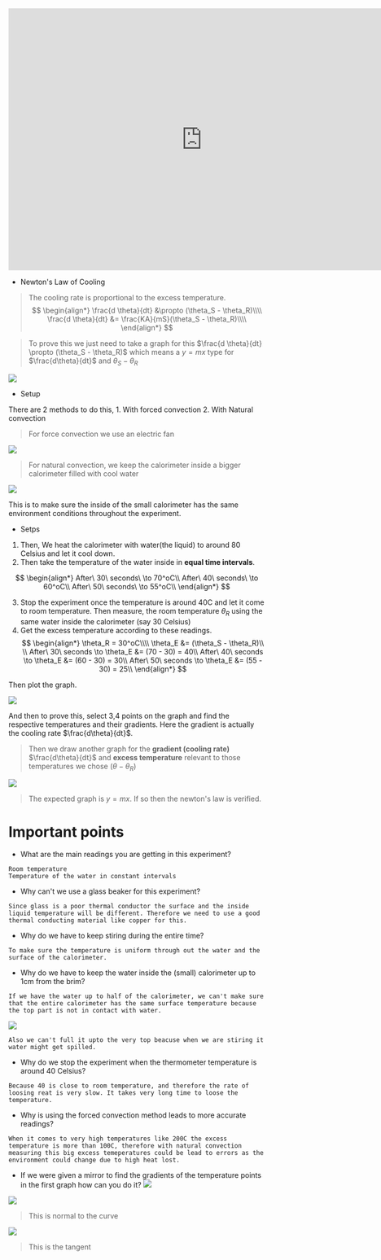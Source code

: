 <iframe width="760" height="515" src="https://www.youtube.com/embed/CYRlJ34NJ9I?si=nunnaolpODELylds" title="YouTube video player" frameborder="0" allow="accelerometer; autoplay; clipboard-write; encrypted-media; gyroscope; picture-in-picture; web-share" referrerpolicy="strict-origin-when-cross-origin" allowfullscreen></iframe>

 - Newton's Law of Cooling 

> The cooling rate is proportional to the excess temperature.
$$
\begin{align*}
\frac{d \theta}{dt} &\propto (\theta_S - \theta_R)\\\\
\frac{d \theta}{dt} &= \frac{KA}{mS}(\theta_S - \theta_R)\\\\
\end{align*}
$$

> To prove this we just need to take a graph for this $\frac{d \theta}{dt} \propto (\theta_S - \theta_R)$ which means a $y=mx$ type for $\frac{d\theta}{dt}$ and $\theta_S - \theta_R$

 ![](../../assets/Images/Pasted%20image%2020241001202607.png) 

- Setup

There are 2 methods to do this,
	1. With forced convection
	2. With Natural convection

> For force convection we use an electric fan


![](../../assets/Images/Pasted%20image%2020241001205118.png)

> For natural convection, we keep the calorimeter inside a bigger calorimeter filled with cool water

![](../../assets/Images/Pasted%20image%2020241001205224.png)

This is to make sure the inside of the small calorimeter has the same environment conditions throughout the experiment.


- Setps


1. Then, We heat the calorimeter with water(the liquid) to around 80 Celsius and let it cool down. 
2. Then take the temperature of the water inside in **equal time intervals**.

$$
\begin{align*}
After\ 30\ seconds\ \to 70^oC\\
After\ 40\ seconds\ \to 60^oC\\
After\ 50\ seconds\ \to 55^oC\\
\end{align*}
$$

3. Stop the experiment once the temperature is around 40C and let it come to room temperature. Then measure, the room temperature $\theta_R$ using the same water inside the calorimeter (say 30 Celsius)
4. Get the excess temperature according to these readings.
$$
\begin{align*}
\theta_R = 30^oC\\\\
\theta_E &= (\theta_S - \theta_R)\\
\\
After\ 30\ seconds \to \theta_E &= (70 - 30) = 40\\
After\ 40\ seconds \to \theta_E &= (60 - 30) = 30\\
After\ 50\ seconds \to \theta_E &= (55 - 30) = 25\\
\end{align*}
$$

Then plot the graph.

![](../../assets/Images/Pasted%20image%2020241001210149.png)

And then to prove this, select 3,4 points on the graph and find the respective temperatures and their gradients.
Here the gradient is actually the cooling rate $\frac{d\theta}{dt}$.

> Then we draw another graph for the **gradient (cooling rate)** $\frac{d\theta}{dt}$ and **excess temperature** relevant to those temperatures we chose ($\theta - \theta_R$)

![](../../assets/Images/Pasted%20image%2020241001212109.png)

> The expected graph is $y=mx$. If so then the newton's law is verified.


# Important points

- What are the main readings you are getting in this experiment?
```
Room temperature
Temperature of the water in constant intervals
```

- Why can't we use a glass beaker for this experiment?
```
Since glass is a poor thermal conductor the surface and the inside liquid temperature will be different. Therefore we need to use a good thermal conducting material like copper for this.
```

- Why do we have to keep stiring during the entire time?
```
To make sure the temperature is uniform through out the water and the surface of the calorimeter.
```

- Why do we have to keep the water inside the (small) calorimeter up to 1cm from the brim?
```
If we have the water up to half of the calorimeter, we can't make sure that the entire calorimeter has the same surface temperature because the top part is not in contact with water.
```

![](../../assets/Images/Pasted%20image%2020241001213732.png)
```
Also we can't full it upto the very top beacuse when we are stiring it water might get spilled.
```

- Why do we stop the experiment when the thermometer temperature is around 40 Celsius?
```
Because 40 is close to room temperature, and therefore the rate of loosing reat is very slow. It takes very long time to loose the temperature.
```

- Why is using the forced convection method leads to more accurate readings?
```
When it comes to very high temperatures like 200C the excess temperature is more than 100C, therefore with natural convection measuring this big excess temeperatures could be lead to errors as the environment could change due to high heat lost. 
```


- If we were given a mirror to find the gradients of the temperature points in the first graph how can you do it?
![](../../assets/Images/Pasted%20image%2020241001222104.png)

![](../../assets/Images/Pasted%20image%2020241001222557.png)
> This is normal to the curve


![](../../assets/Images/Pasted%20image%2020241001222925.png)
> This is the tangent


